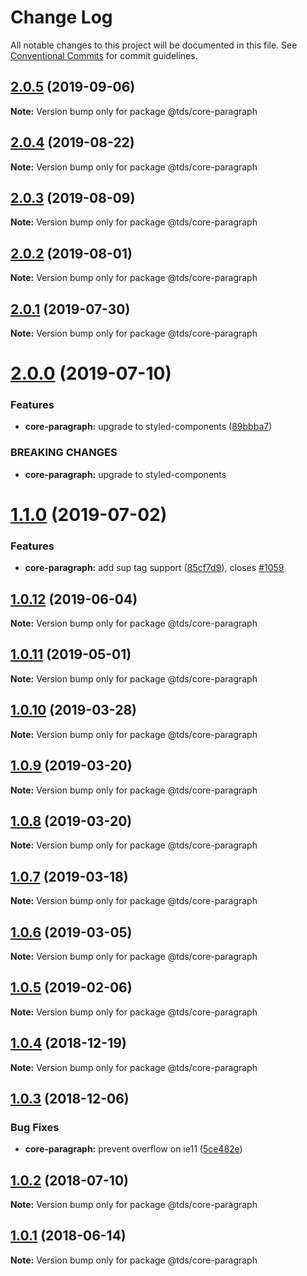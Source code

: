 # Change Log

All notable changes to this project will be documented in this file.
See [Conventional Commits](https://conventionalcommits.org) for commit guidelines.

## [2.0.5](https://github.com/telusdigital/tds/compare/@tds/core-paragraph@2.0.4...@tds/core-paragraph@2.0.5) (2019-09-06)

**Note:** Version bump only for package @tds/core-paragraph





## [2.0.4](https://github.com/telusdigital/tds/compare/@tds/core-paragraph@2.0.3...@tds/core-paragraph@2.0.4) (2019-08-22)

**Note:** Version bump only for package @tds/core-paragraph





## [2.0.3](https://github.com/telusdigital/tds/compare/@tds/core-paragraph@2.0.2...@tds/core-paragraph@2.0.3) (2019-08-09)

**Note:** Version bump only for package @tds/core-paragraph





## [2.0.2](https://github.com/telusdigital/tds/compare/@tds/core-paragraph@2.0.1...@tds/core-paragraph@2.0.2) (2019-08-01)

**Note:** Version bump only for package @tds/core-paragraph





## [2.0.1](https://github.com/telusdigital/tds/compare/@tds/core-paragraph@2.0.0...@tds/core-paragraph@2.0.1) (2019-07-30)

**Note:** Version bump only for package @tds/core-paragraph





# [2.0.0](https://github.com/telusdigital/tds/compare/@tds/core-paragraph@1.1.0...@tds/core-paragraph@2.0.0) (2019-07-10)


### Features

* **core-paragraph:** upgrade to styled-components ([89bbba7](https://github.com/telusdigital/tds/commit/89bbba7))


### BREAKING CHANGES

* **core-paragraph:** upgrade to styled-components





# [1.1.0](https://github.com/telusdigital/tds/compare/@tds/core-paragraph@1.0.12...@tds/core-paragraph@1.1.0) (2019-07-02)


### Features

* **core-paragraph:** add sup tag support ([85cf7d9](https://github.com/telusdigital/tds/commit/85cf7d9)), closes [#1059](https://github.com/telusdigital/tds/issues/1059)





## [1.0.12](https://github.com/telusdigital/tds/compare/@tds/core-paragraph@1.0.11...@tds/core-paragraph@1.0.12) (2019-06-04)

**Note:** Version bump only for package @tds/core-paragraph

## [1.0.11](https://github.com/telusdigital/tds/compare/@tds/core-paragraph@1.0.10...@tds/core-paragraph@1.0.11) (2019-05-01)

**Note:** Version bump only for package @tds/core-paragraph

## [1.0.10](https://github.com/telusdigital/tds/compare/@tds/core-paragraph@1.0.9...@tds/core-paragraph@1.0.10) (2019-03-28)

**Note:** Version bump only for package @tds/core-paragraph

## [1.0.9](https://github.com/telusdigital/tds/compare/@tds/core-paragraph@1.0.8...@tds/core-paragraph@1.0.9) (2019-03-20)

**Note:** Version bump only for package @tds/core-paragraph

## [1.0.8](https://github.com/telusdigital/tds/compare/@tds/core-paragraph@1.0.7...@tds/core-paragraph@1.0.8) (2019-03-20)

**Note:** Version bump only for package @tds/core-paragraph

## [1.0.7](https://github.com/telusdigital/tds/compare/@tds/core-paragraph@1.0.6...@tds/core-paragraph@1.0.7) (2019-03-18)

**Note:** Version bump only for package @tds/core-paragraph

## [1.0.6](https://github.com/telusdigital/tds/compare/@tds/core-paragraph@1.0.5...@tds/core-paragraph@1.0.6) (2019-03-05)

**Note:** Version bump only for package @tds/core-paragraph

## [1.0.5](https://github.com/telusdigital/tds/compare/@tds/core-paragraph@1.0.4...@tds/core-paragraph@1.0.5) (2019-02-06)

**Note:** Version bump only for package @tds/core-paragraph

<a name="1.0.4"></a>

## [1.0.4](https://github.com/telusdigital/tds/compare/@tds/core-paragraph@1.0.3...@tds/core-paragraph@1.0.4) (2018-12-19)

**Note:** Version bump only for package @tds/core-paragraph

<a name="1.0.3"></a>

## [1.0.3](https://github.com/telusdigital/tds/compare/@tds/core-paragraph@1.0.2...@tds/core-paragraph@1.0.3) (2018-12-06)

### Bug Fixes

- **core-paragraph:** prevent overflow on ie11 ([5ce482e](https://github.com/telusdigital/tds/commit/5ce482e))

<a name="1.0.2"></a>

## [1.0.2](https://github.com/telusdigital/tds/compare/@tds/core-paragraph@1.0.1...@tds/core-paragraph@1.0.2) (2018-07-10)

**Note:** Version bump only for package @tds/core-paragraph

<a name="1.0.1"></a>

## [1.0.1](https://github.com/telusdigital/tds/compare/@tds/core-paragraph@1.0.0...@tds/core-paragraph@1.0.1) (2018-06-14)

**Note:** Version bump only for package @tds/core-paragraph
